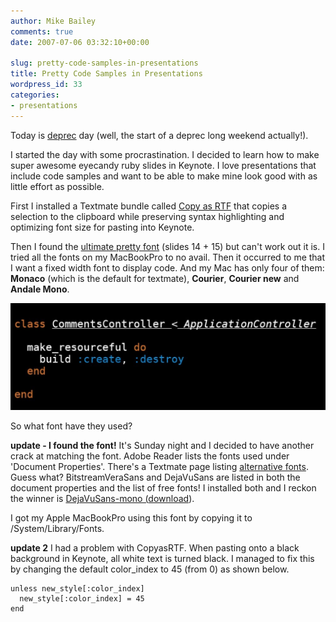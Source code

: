 ```yaml
---
author: Mike Bailey
comments: true
date: 2007-07-06 03:32:10+00:00

slug: pretty-code-samples-in-presentations
title: Pretty Code Samples in Presentations
wordpress_id: 33
categories:
- presentations
---
```


Today is [deprec](http://www.deprec.org/) day (well, the start of a deprec long weekend actually!).

I started the day with some procrastination. I decided to learn how to make
super awesome eyecandy ruby slides in Keynote. I love presentations that
include code samples and want to be able to make mine look good with as little
effort as possible.

First I installed a Textmate bundle called [Copy as 	RTF](http://synaphy.com.au/2007/6/21/copy-as-rtf-bundle-for-textmate) that copies a selection to the clipboard while preserving syntax highlighting and optimizing font size for pasting into Keynote.

Then I found the [ultimate pretty
font](http://www.hamptoncatlin.com/assets/2007/5/21/make_resourceful.pdf)
(slides 14 + 15) but can't work out it is. I tried all the fonts on my
MacBookPro to no avail. Then it occurred to me that I want a fixed width font
to display code. And my Mac has only four of them: **Monaco** (which is the
default for textmate), **Courier**, **Courier new** and **Andale Mono**.

[![](../images/2007-07-06-pretty-code-samples-in-presentations/make_resourceful_slide-1024x349.jpg)](../images/2007-07-06-pretty-code-samples-in-presentations/make_resourceful_slide.jpg)

So what font have they used?

**update - I found the font!**
It's Sunday night and I decided to have another crack at matching the font.
Adobe Reader lists the fonts used under 'Document Properties'. There's a
Textmate page listing [alternative
fonts](http://macromates.com/wiki/Main/AlternativeFonts). Guess what?
BitstreamVeraSans and DejaVuSans are listed in both the document properties and
the list of free fonts! I installed both and I reckon the winner is
[DejaVuSans-mono
(](http://dejavu.sourceforge.net/wiki/index.php/Main_Page)[download](http://dejavu.sourceforge.net/wiki/index.php/Download)).

I got my Apple MacBookPro using this font by copying it to /System/Library/Fonts.

**update 2**
I had a problem with CopyasRTF. When pasting onto a black background in
Keynote, all white text is turned black. I managed to fix this by changing the
default color_index to 45 (from 0) as shown below.

    unless new_style[:color_index]
      new_style[:color_index] = 45
    end
